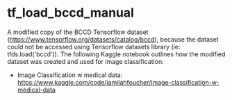 # tf_load_bccd_manual

A modified copy of the BCCD Tensorflow dataset (https://www.tensorflow.org/datasets/catalog/bccd), because the dataset could not be accessed using Tensorflow datasets library (ie: tfds.load('bccd')). The following Kaggle notebook outlines how the modified dataset was created and used for image classification:

  - Image Classification w medical data: https://www.kaggle.com/code/jamilahfoucher/image-classification-w-medical-data
